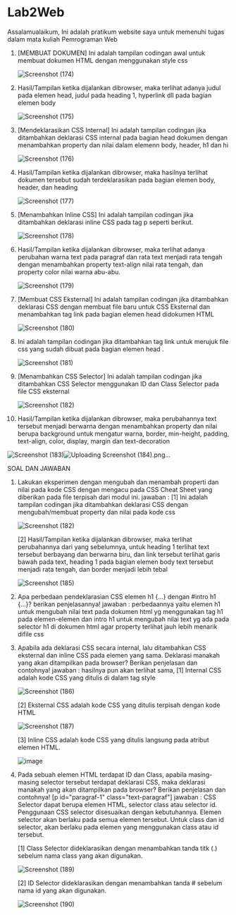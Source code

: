 # Lab2Web
Assalamualaikum, Ini adalah pratikum website saya untuk memenuhi tugas dalam mata kuliah Pemrograman Web

1. [MEMBUAT DOKUMEN] Ini adalah tampilan codingan awal untuk membuat dokumen HTML dengan menggunakan style css

   ![Screenshot (174)](https://user-images.githubusercontent.com/59770620/113690636-d46d0300-96f5-11eb-88e7-a578f55a0457.png)
  
2. Hasil/Tampilan ketika dijalankan dibrowser, maka terlihat adanya judul pada elemen head, judul pada heading 1, hyperlink dll pada bagian elemen body

   ![Screenshot (175)](https://user-images.githubusercontent.com/59770620/113690647-d8008a00-96f5-11eb-812e-139cee973f54.png)

3. [Mendeklarasikan CSS Internal] Ini adalah tampilan codingan jika ditambahkan deklarasi CSS internal pada bagian head dokumen dengan menambahkan property dan nilai dalam          elemenn body, header, h1 dan hi

   ![Screenshot (176)](https://user-images.githubusercontent.com/59770620/113690651-d931b700-96f5-11eb-9389-e13da8859da8.png)

4. Hasil/Tampilan ketika dijalankan dibrowser, maka hasilnya terlihat dokumen tersebut sudah terdeklarasikan pada bagian elemen body, header, dan heading

   ![Screenshot (177)](https://user-images.githubusercontent.com/59770620/113690659-d9ca4d80-96f5-11eb-9a01-f80cd3535833.png)

5. [Menambahkan Inline CSS] Ini adalah tampilan codingan jika ditambahkan deklarasi inline CSS pada tag p seperti berikut.

   ![Screenshot (178)](https://user-images.githubusercontent.com/59770620/113690664-dafb7a80-96f5-11eb-99ca-a3872087821b.png)

6. Hasil/Tampilan ketika dijalankan dibrowser, maka terlihat adanya perubahan warna text pada paragraf dan rata text menjadi rata tengah dengan menambahkan property text-align      nilai rata tengah, dan property color nilai warna abu-abu.

   ![Screenshot (179)](https://user-images.githubusercontent.com/59770620/113690666-db941100-96f5-11eb-991b-3d4dfd486b6f.png)

7. [Membuat CSS Eksternal] Ini adalah tampilan codingan jika ditambahkan deklarasi CSS dengan membuat file baru untuk CSS Eksternal dan menambahkan tag link pada bagian elemen      head didokumen HTML

   ![Screenshot (180)](https://user-images.githubusercontent.com/59770620/113690670-dcc53e00-96f5-11eb-82ef-c32b7bf8ad08.png)

8. Ini adalah tampilan codingan jika ditambahkan tag link untuk merujuk file css yang sudah dibuat pada bagian elemen head .

   ![Screenshot (181)](https://user-images.githubusercontent.com/59770620/113690673-dd5dd480-96f5-11eb-9fc4-26f69a056b54.png)

9. [Menambahkan CSS Selector] Ini adalah tampilan codingan jika ditambahkan CSS Selector menggunakan ID dan Class Selector pada file CSS eksternal

   ![Screenshot (182)](https://user-images.githubusercontent.com/59770620/113690680-de8f0180-96f5-11eb-9a18-f720a443c75c.png)

10. Hasil/Tampilan ketika dijalankan dibrowser, maka perubahannya text tersebut menjadi berwarna dengan menambahkan property dan nilai berupa background untuk mengatur warna,       border, min-height, padding, text-align, color, display, margin dan text-decoration

   ![Screenshot (183)](https://user-images.githubusercontent.com/59770620/113690686-df279800-96f5-11eb-9b15-9c5a945676de.png)![Uploading Screenshot (184).png…]()




SOAL DAN JAWABAN

1. Lakukan eksperimen dengan mengubah dan menambah properti dan nilai pada kode CSS
   dengan mengacu pada CSS Cheat Sheet yang diberikan pada file terpisah dari modul ini.
   jawaban :
   [1] Ini adalah tampilan codingan jika ditambahkan deklarasi CSS dengan mengubah/membuat property dan nilai pada kode css
   
   ![Screenshot (182)](https://user-images.githubusercontent.com/59770620/113704117-f078a080-9705-11eb-888a-39fb5d4463ee.png)
   
   [2] Hasil/Tampilan ketika dijalankan dibrowser, maka terlihat perubahannya dari yang sebelumnya, untuk heading 1 terlihat text tersebut berbayang dan berwarna biru, dan link    tersebut terlihat garis bawah pada text, heading 1 pada bagian elemen body text tersebut menjadi rata tengah, dan border menjadi lebih tebal

   ![Screenshot (185)](https://user-images.githubusercontent.com/59770620/113704168-fcfcf900-9705-11eb-8bda-2697c152193e.png)
   
2. Apa perbedaan pendeklarasian CSS elemen h1 {...} dengan #intro h1 {...}? berikan
   penjelasannya!
   jawaban : perbedaannya yaitu elemen h1 untuk mengubah nilai text pada dokumen html yg menggunakan tag h1 pada elemen-elemen dan intro h1 untuk mengubah nilai text yg ada pada    selector h1 di dokumen html agar property terlihat jauh lebih menarik difile css
   
3. Apabila ada deklarasi CSS secara internal, lalu ditambahkan CSS eksternal dan inline CSS pada
   elemen yang sama. Deklarasi manakah yang akan ditampilkan pada browser? Berikan
   penjelasan dan contohnya!
   jawaban : hasilnya pun akan terlihat sama, 
   [1] Internal CSS adalah kode CSS yang ditulis di dalam tag style
   
   ![Screenshot (186)](https://user-images.githubusercontent.com/59770620/113871512-305e8700-97dd-11eb-9042-7d1f7b9c2e59.png)
   
   [2] Eksternal CSS adalah kode CSS yang ditulis terpisah dengan kode HTML
   
   ![Screenshot (187)](https://user-images.githubusercontent.com/59770620/113871835-7ddaf400-97dd-11eb-9b0a-9b4724a13926.png)
   
   [3] Inline CSS adalah kode CSS yang ditulis langsung pada atribut elemen HTML.
   
   ![image](https://user-images.githubusercontent.com/59770620/113872129-cb576100-97dd-11eb-8fd2-d98041346ac8.png)

4. Pada sebuah elemen HTML terdapat ID dan Class, apabila masing-masing selector tersebut
   terdapat deklarasi CSS, maka deklarasi manakah yang akan ditampilkan pada browser?
   Berikan penjelasan dan contohnya!  [p id="paragraf-1" class="text-paragraf"] 
   jawaban :
   CSS Selector dapat berupa elemen HTML, selector class atau selector id. Penggunaan CSS selector
   disesuaikan dengan kebutuhannya. Elemen selector akan berlaku pada semua elemen tersebut.
   Untuk class dan id selector, akan berlaku pada elemen yang menggunakan class atau id tersebut.
   
   [1] Class Selector dideklarasikan dengan menambahkan tanda titk (.) sebelum nama class yang akan
    digunakan.
    
    ![Screenshot (189)](https://user-images.githubusercontent.com/59770620/113872860-79fba180-97de-11eb-8ae7-6a3257da1b8f.png)

   [2] ID Selector dideklarasikan dengan menambahkan tanda # sebelum nama id yang akan digunakan.
   
   ![Screenshot (190)](https://user-images.githubusercontent.com/59770620/113872986-9992ca00-97de-11eb-8fe1-b569e1b70b46.png)

   
   
